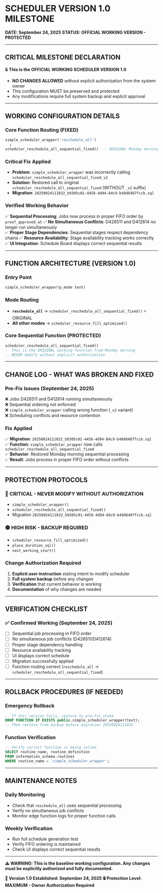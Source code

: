 # SCHEDULER VERSION 1.0 MILESTONE
**DATE: September 24, 2025**
**STATUS: OFFICIAL WORKING VERSION - PROTECTED**

---

## CRITICAL MILESTONE DECLARATION

🔒 **This is the OFFICIAL WORKING SCHEDULER VERSION 1.0**
- **NO CHANGES ALLOWED** without explicit authorization from the system owner
- This configuration MUST be preserved and protected
- Any modifications require full system backup and explicit approval

---

## WORKING CONFIGURATION DETAILS

### Core Function Routing (FIXED)
```sql
simple_scheduler_wrapper('reschedule_all') 
  ↓ 
scheduler_reschedule_all_sequential_fixed()  -- ORIGINAL Monday morning function
```

### Critical Fix Applied
- **Problem**: `simple_scheduler_wrapper` was incorrectly calling `scheduler_reschedule_all_sequential_fixed_v2`
- **Solution**: Restored call to original `scheduler_reschedule_all_sequential_fixed` (WITHOUT `_v2` suffix)
- **Migration**: `20250924111832_b9305c01-4458-4d94-84c9-b49d6407fccb.sql`

### Verified Working Behavior
✅ **Sequential Processing**: Jobs now process in proper FIFO order by `proof_approved_at`
✅ **No Simultaneous Conflicts**: D426511 and D412614 no longer run simultaneously  
✅ **Proper Stage Dependencies**: Sequential stages respect dependency chains
✅ **Resource Availability**: Stage availability tracking works correctly
✅ **UI Integration**: Schedule Board displays correct sequential results

---

## FUNCTION ARCHITECTURE (VERSION 1.0)

### Entry Point
```sql
simple_scheduler_wrapper(p_mode text)
```

### Mode Routing
- **`reschedule_all`** → `scheduler_reschedule_all_sequential_fixed()` ⭐ ORIGINAL
- **All other modes** → `scheduler_resource_fill_optimized()`

### Core Sequential Function (PROTECTED)
```sql
scheduler_reschedule_all_sequential_fixed()
-- This is the ORIGINAL working function from Monday morning
-- NEVER modify without explicit authorization
```

---

## CHANGE LOG - WHAT WAS BROKEN AND FIXED

### Pre-Fix Issues (September 24, 2025)
❌ Jobs D426511 and D412614 running simultaneously  
❌ Sequential ordering not enforced  
❌ `simple_scheduler_wrapper` calling wrong function (`_v2` variant)  
❌ Scheduling conflicts and resource contention

### Fix Applied
✅ **Migration**: `20250924111832_b9305c01-4458-4d94-84c9-b49d6407fccb.sql`  
✅ **Function**: `simple_scheduler_wrapper` now calls `scheduler_reschedule_all_sequential_fixed`  
✅ **Behavior**: Restored Monday morning sequential processing  
✅ **Result**: Jobs process in proper FIFO order without conflicts

---

## PROTECTION PROTOCOLS

### 🔴 CRITICAL - NEVER MODIFY WITHOUT AUTHORIZATION
- `simple_scheduler_wrapper()`
- `scheduler_reschedule_all_sequential_fixed()`
- Migration `20250924111832_b9305c01-4458-4d94-84c9-b49d6407fccb.sql`

### 🟡 HIGH RISK - BACKUP REQUIRED
- `scheduler_resource_fill_optimized()`
- `place_duration_sql()`
- `next_working_start()`

### Change Authorization Required
1. **Explicit user instruction** stating intent to modify scheduler
2. **Full system backup** before any changes
3. **Verification** that current behavior is working
4. **Documentation** of why changes are needed

---

## VERIFICATION CHECKLIST

### ✅ Confirmed Working (September 24, 2025)
- [ ] Sequential job processing in FIFO order
- [ ] No simultaneous job conflicts (D426511/D412614)
- [ ] Proper stage dependency handling
- [ ] Resource availability tracking
- [ ] UI displays correct schedule
- [ ] Migration successfully applied
- [ ] Function routing correct (`reschedule_all` → `scheduler_reschedule_all_sequential_fixed`)

---

## ROLLBACK PROCEDURES (IF NEEDED)

### Emergency Rollback
```sql
-- If this version fails, restore to pre-fix state
DROP FUNCTION IF EXISTS public.simple_scheduler_wrapper(text);
-- Then restore from backup before migration 20250924111832
```

### Function Verification
```sql
-- Verify correct function is being called
SELECT routine_name, routine_definition 
FROM information_schema.routines 
WHERE routine_name = 'simple_scheduler_wrapper';
```

---

## MAINTENANCE NOTES

### Daily Monitoring
- Check that `reschedule_all` uses sequential processing
- Verify no simultaneous job conflicts
- Monitor edge function logs for proper function calls

### Weekly Verification
- Run full schedule generation test
- Verify FIFO ordering is maintained
- Check UI displays correct sequential results

---

**⚠️ WARNING: This is the baseline working configuration. Any changes must be explicitly authorized and fully documented.**

**📅 Version 1.0 Established: September 24, 2025**
**🔒 Protection Level: MAXIMUM - Owner Authorization Required**